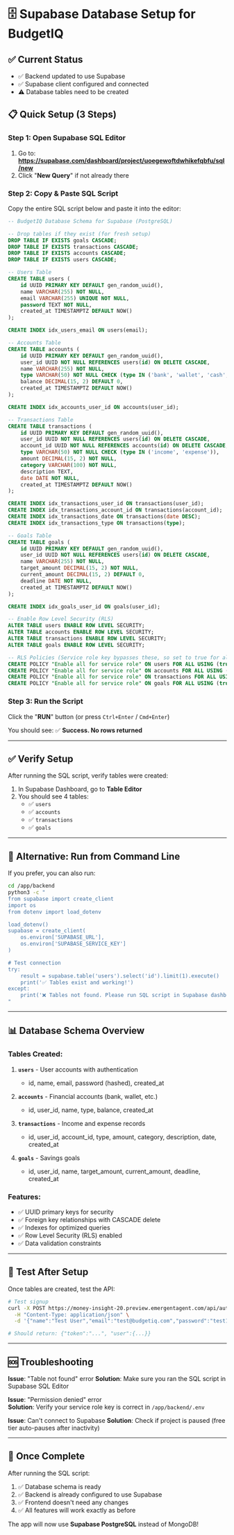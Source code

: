 # 🗄️ Supabase Database Setup for BudgetIQ

## ✅ Current Status

- ✅ Backend updated to use Supabase
- ✅ Supabase client configured and connected
- ⚠️  Database tables need to be created

## 📋 Quick Setup (3 Steps)

### Step 1: Open Supabase SQL Editor

1. Go to: **https://supabase.com/dashboard/project/uoegewoftdwhikefqbfu/sql/new**
2. Click "**New Query**" if not already there

### Step 2: Copy & Paste SQL Script

Copy the entire SQL script below and paste it into the editor:

```sql
-- BudgetIQ Database Schema for Supabase (PostgreSQL)

-- Drop tables if they exist (for fresh setup)
DROP TABLE IF EXISTS goals CASCADE;
DROP TABLE IF EXISTS transactions CASCADE;
DROP TABLE IF EXISTS accounts CASCADE;
DROP TABLE IF EXISTS users CASCADE;

-- Users Table
CREATE TABLE users (
    id UUID PRIMARY KEY DEFAULT gen_random_uuid(),
    name VARCHAR(255) NOT NULL,
    email VARCHAR(255) UNIQUE NOT NULL,
    password TEXT NOT NULL,
    created_at TIMESTAMPTZ DEFAULT NOW()
);

CREATE INDEX idx_users_email ON users(email);

-- Accounts Table
CREATE TABLE accounts (
    id UUID PRIMARY KEY DEFAULT gen_random_uuid(),
    user_id UUID NOT NULL REFERENCES users(id) ON DELETE CASCADE,
    name VARCHAR(255) NOT NULL,
    type VARCHAR(50) NOT NULL CHECK (type IN ('bank', 'wallet', 'cash', 'upi')),
    balance DECIMAL(15, 2) DEFAULT 0,
    created_at TIMESTAMPTZ DEFAULT NOW()
);

CREATE INDEX idx_accounts_user_id ON accounts(user_id);

-- Transactions Table
CREATE TABLE transactions (
    id UUID PRIMARY KEY DEFAULT gen_random_uuid(),
    user_id UUID NOT NULL REFERENCES users(id) ON DELETE CASCADE,
    account_id UUID NOT NULL REFERENCES accounts(id) ON DELETE CASCADE,
    type VARCHAR(50) NOT NULL CHECK (type IN ('income', 'expense')),
    amount DECIMAL(15, 2) NOT NULL,
    category VARCHAR(100) NOT NULL,
    description TEXT,
    date DATE NOT NULL,
    created_at TIMESTAMPTZ DEFAULT NOW()
);

CREATE INDEX idx_transactions_user_id ON transactions(user_id);
CREATE INDEX idx_transactions_account_id ON transactions(account_id);
CREATE INDEX idx_transactions_date ON transactions(date DESC);
CREATE INDEX idx_transactions_type ON transactions(type);

-- Goals Table
CREATE TABLE goals (
    id UUID PRIMARY KEY DEFAULT gen_random_uuid(),
    user_id UUID NOT NULL REFERENCES users(id) ON DELETE CASCADE,
    name VARCHAR(255) NOT NULL,
    target_amount DECIMAL(15, 2) NOT NULL,
    current_amount DECIMAL(15, 2) DEFAULT 0,
    deadline DATE NOT NULL,
    created_at TIMESTAMPTZ DEFAULT NOW()
);

CREATE INDEX idx_goals_user_id ON goals(user_id);

-- Enable Row Level Security (RLS)
ALTER TABLE users ENABLE ROW LEVEL SECURITY;
ALTER TABLE accounts ENABLE ROW LEVEL SECURITY;
ALTER TABLE transactions ENABLE ROW LEVEL SECURITY;
ALTER TABLE goals ENABLE ROW LEVEL SECURITY;

-- RLS Policies (Service role key bypasses these, so set to true for all)
CREATE POLICY "Enable all for service role" ON users FOR ALL USING (true);
CREATE POLICY "Enable all for service role" ON accounts FOR ALL USING (true);
CREATE POLICY "Enable all for service role" ON transactions FOR ALL USING (true);
CREATE POLICY "Enable all for service role" ON goals FOR ALL USING (true);
```

### Step 3: Run the Script

Click the "**RUN**" button (or press `Ctrl+Enter` / `Cmd+Enter`)

You should see: ✅ **Success. No rows returned**

---

## ✅ Verify Setup

After running the SQL script, verify tables were created:

1. In Supabase Dashboard, go to **Table Editor**
2. You should see 4 tables:
   - ✅ `users`
   - ✅ `accounts`
   - ✅ `transactions`
   - ✅ `goals`

---

## 🔗 Alternative: Run from Command Line

If you prefer, you can also run:

```bash
cd /app/backend
python3 -c "
from supabase import create_client
import os
from dotenv import load_dotenv

load_dotenv()
supabase = create_client(
    os.environ['SUPABASE_URL'],
    os.environ['SUPABASE_SERVICE_KEY']
)

# Test connection
try:
    result = supabase.table('users').select('id').limit(1).execute()
    print('✅ Tables exist and working!')
except:
    print('❌ Tables not found. Please run SQL script in Supabase dashboard.')
"
```

---

## 📊 Database Schema Overview

### Tables Created:

1. **`users`** - User accounts with authentication
   - id, name, email, password (hashed), created_at

2. **`accounts`** - Financial accounts (bank, wallet, etc.)
   - id, user_id, name, type, balance, created_at

3. **`transactions`** - Income and expense records
   - id, user_id, account_id, type, amount, category, description, date, created_at

4. **`goals`** - Savings goals
   - id, user_id, name, target_amount, current_amount, deadline, created_at

### Features:
- ✅ UUID primary keys for security
- ✅ Foreign key relationships with CASCADE delete
- ✅ Indexes for optimized queries
- ✅ Row Level Security (RLS) enabled
- ✅ Data validation constraints

---

## 🧪 Test After Setup

Once tables are created, test the API:

```bash
# Test signup
curl -X POST https://money-insight-20.preview.emergentagent.com/api/auth/signup \
  -H "Content-Type: application/json" \
  -d '{"name":"Test User","email":"test@budgetiq.com","password":"test123"}'

# Should return: {"token":"...", "user":{...}}
```

---

## 🆘 Troubleshooting

**Issue**: "Table not found" error
**Solution**: Make sure you ran the SQL script in Supabase SQL Editor

**Issue**: "Permission denied" error  
**Solution**: Verify your service role key is correct in `/app/backend/.env`

**Issue**: Can't connect to Supabase
**Solution**: Check if project is paused (free tier auto-pauses after inactivity)

---

## 🎉 Once Complete

After running the SQL script:
1. ✅ Database schema is ready
2. ✅ Backend is already configured to use Supabase
3. ✅ Frontend doesn't need any changes
4. ✅ All features will work exactly as before

The app will now use **Supabase PostgreSQL** instead of MongoDB!
